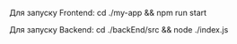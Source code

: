 Для запуску Frontend: cd ./my-app && npm run start

Для запуску Backend: cd ./backEnd/src && node ./index.js
